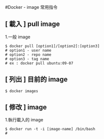 #Docker - image 常用指令

## [ 載入 ] pull image

1.一般 image 

```
$ docker pull [option1]/[option2]:[option3]
# option1 - user name
# option2 - repo name
# option3 - tag name
# ex : docker pull ubuntu:09-07
```

## [ 列出 ] 目前的 image

```
$ docker images
```

## [ 修改 ] image

1.執行載入的 image

```
$ docker run -t -i [image-name] /bin/bash
# 
```

